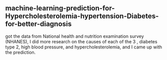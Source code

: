 ## machine-learning-prediction-for-Hypercholesterolemia-hypertension-Diabetes-for-better-diagnosis
got the data from National health and nutrition examination survey (NHANES), I did more research on the causes of each of the 3 , diabetes type 2, high blood pressure, and hypercholesterolemia, and I came up with the prediction.
